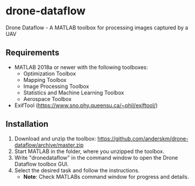 # drone-dataflow
Drone Dataflow - A MATLAB toolbox for processing images captured by a UAV

## Requirements
* MATLAB 2018a or newer with the following toolboxes:
    * Optimization Toolbox
    * Mapping Toolbox
    * Image Processing Toolbox
    * Statistics and Machine Learning Toolbox
    * Aerospace Toolbox
* ExifTool (https://www.sno.phy.queensu.ca/~phil/exiftool/)

## Installation
1. Download and unzip the toolbox: https://github.com/anderskm/drone-dataflow/archive/master.zip
2. Start MATLAB in the folder, where you unzipped the toolbox.
3. Write "dronedataflow" in the command window to open the Drone Dataflow toolbox GUI.
4. Select the desired task and follow the instructions.
    * **Note**: Check MATLABs command window for progress and details.
